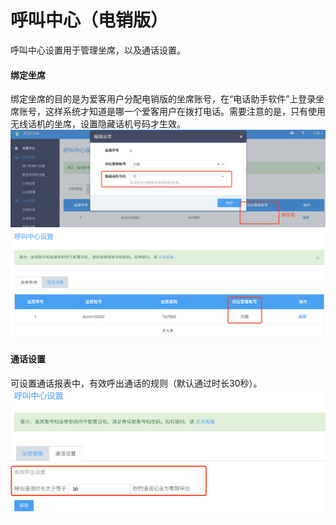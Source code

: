 # 呼叫中心（电销版）

呼叫中心设置用于管理坐席，以及通话设置。

#### 绑定坐席

绑定坐席的目的是为爱客用户分配电销版的坐席账号，在“电话助手软件”上登录坐席账号，这样系统才知道是哪一个爱客用户在拨打电话。需要注意的是，只有使用无线话机的坐席，设置隐藏话机号码才生效。![](/assets/呼叫中心设置2.png)![](/assets/呼叫中心设置3.png)

#### 通话设置

可设置通话报表中，有效呼出通话的规则（默认通过时长30秒）。![](/assets/呼叫中心设置4.png)

